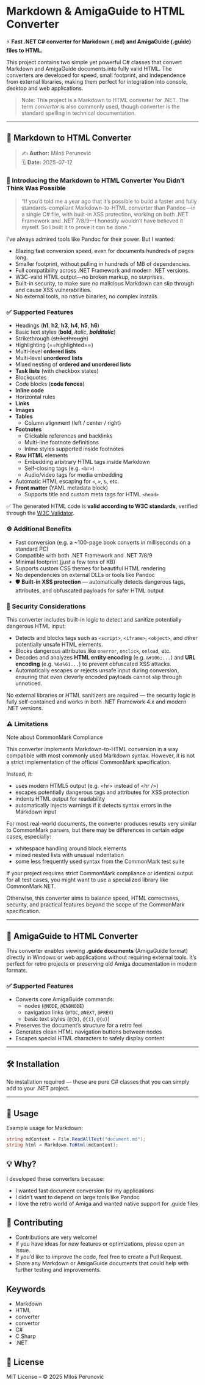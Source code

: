 # Markdown & AmigaGuide to HTML Converter

⚡ **Fast .NET C# converter for Markdown (.md) and AmigaGuide (.guide) files to HTML.**

This project contains two simple yet powerful C# classes that convert Markdown and AmigaGuide documents into fully valid HTML. The converters are developed for speed, small footprint, and independence from external libraries, making them perfect for integration into console, desktop and web applications.

> Note: This project is a Markdown to HTML converter for .NET. The term *convertor* is also commonly used, though converter is the standard spelling in technical documentation.

---

## 📄 Markdown to HTML Converter

> ✍️ **Author:** Miloš Perunović  
> 🗓️ **Date:** 2025-07-12

### 🚀 Introducing the Markdown to HTML Converter You Didn’t Think Was Possible

> “If you’d told me a year ago that it’s possible to build a faster and fully standards-compliant Markdown-to-HTML converter than Pandoc—in a single C# file, with built-in XSS protection, working on both .NET Framework and .NET 7/8/9—I honestly wouldn’t have believed it myself. So I built it to prove it can be done.”

I’ve always admired tools like Pandoc for their power. But I wanted:
- Blazing fast conversion speed, even for documents hundreds of pages long.
- Smaller footprint, without pulling in hundreds of MB of dependencies.
- Full compatibility across .NET Framework and modern .NET versions.
- W3C-valid HTML output—no broken markup, no surprises.
- Built-in security, to make sure no malicious Markdown can slip through and cause XSS vulnerabilities.
- No external tools, no native binaries, no complex installs.

### ✅ Supported Features

- Headings (**h1**, **h2**, **h3**, **h4**, **h5**, **h6**)
- Basic text styles (**bold**, *italic*, ***bolditalic***)
- Strikethrough (~~strikethrough~~)
- Highlighting (==highlighted==)
- Multi-level **ordered lists**
- Multi-level **unordered lists**
- Mixed nesting of **ordered and unordered lists**
- **Task lists** (with checkbox states)
- Blockquotes
- Code blocks (**code fences**)
- **Inline code**
- Horizontal rules
- **Links**
- **Images**
- **Tables**  
  - Column alignment (left / center / right)
- **Footnotes**  
  - Clickable references and backlinks
  - Multi-line footnote definitions
  - Inline styles supported inside footnotes
- **Raw HTML** elements  
  - Embedding arbitrary HTML tags inside Markdown
  - Self-closing tags (e.g. `<br>`)
  - Audio/video tags for media embedding
- Automatic HTML escaping for `<`, `>`, `&`, etc.
- **Front matter** (YAML metadata block)  
  - Supports title and custom meta tags for HTML `<head>`

✅ The generated HTML code is **valid according to W3C standards**, verified through the [W3C Validator](https://validator.w3.org/).

### ⚙️ Additional Benefits

- Fast conversion (e.g. a ~100-page book converts in milliseconds on a standard PC)
- Compatible with both .NET Framework and .NET 7/8/9
- Minimal footprint (just a few tens of KB)
- Supports custom CSS themes for beautiful HTML rendering
- No dependencies on external DLLs or tools like Pandoc
- 🛡️ **Built-in XSS protection** — automatically detects dangerous tags, attributes, and obfuscated payloads for safer HTML output

### 🔐 Security Considerations

This converter includes built-in logic to detect and sanitize potentially dangerous HTML input:

- Detects and blocks tags such as `<script>`, `<iframe>`, `<object>`, and other potentially unsafe HTML elements.
- Blocks dangerous attributes like `onerror`, `onclick`, `onload`, etc.
- Decodes and analyzes **HTML entity encoding** (e.g. `&#106;...`) and **URL encoding** (e.g. `%6a%61...`) to prevent obfuscated XSS attacks.
- Automatically escapes or rejects unsafe input during conversion, ensuring that even cleverly encoded payloads cannot slip through unnoticed.

No external libraries or HTML sanitizers are required — the security logic is fully self-contained and works in both .NET Framework 4.x and modern .NET versions.

### ⚠️ Limitations

Note about CommonMark Compliance

This converter implements Markdown-to-HTML conversion in a way compatible with most commonly used Markdown syntax. However, it is not a strict implementation of the official CommonMark specification.

Instead, it:
- uses modern HTML5 output (e.g. &lt;hr&gt; instead of &lt;hr /&gt;)
- escapes potentially dangerous tags and attributes for XSS protection
- indents HTML output for readability
- automatically injects warnings if it detects syntax errors in the Markdown input

For most real-world documents, the converter produces results very similar to CommonMark parsers, but there may be differences in certain edge cases, especially:
- whitespace handling around block elements
- mixed nested lists with unusual indentation
- some less frequently used syntax from the CommonMark test suite

If your project requires strict CommonMark compliance or identical output for all test cases, you might want to use a specialized library like CommonMark.NET.

Otherwise, this converter aims to balance speed, HTML correctness, security, and practical features beyond the scope of the CommonMark specification.

---

## 📄 AmigaGuide to HTML Converter

This converter enables viewing **.guide documents** (AmigaGuide format) directly in Windows or web applications without requiring external tools. It’s perfect for retro projects or preserving old Amiga documentation in modern formats.

### ✅ Supported Features

- Converts core AmigaGuide commands:
  - nodes (`@NODE`, `@ENDNODE`)
  - navigation links (`@TOC`, `@NEXT`, `@PREV`)
  - basic text styles (`@{b}`, `@{i}`, `@{u}`)
- Preserves the document’s structure for a retro feel
- Generates clean HTML navigation buttons between nodes
- Escapes special HTML characters to safely display content

---

## 🛠 Installation

No installation required — these are pure C# classes that you can simply add to your .NET project.

---

## 📝 Usage

Example usage for Markdown:

```csharp
string mdContent = File.ReadAllText("document.md");
string html = Markdown.ToHtml(mdContent);
```

## 💡 Why?

I developed these converters because:
- I wanted fast document conversion for my applications
- I didn’t want to depend on large tools like Pandoc
- I love the retro world of Amiga and wanted native support for .guide files

## 💬 Contributing

- Contributions are very welcome!
- If you have ideas for new features or optimizations, please open an Issue.
- If you’d like to improve the code, feel free to create a Pull Request.
- Share any Markdown or AmigaGuide documents that could help with further testing and improvements.

## Keywords

- Markdown
- HTML
- converter
- convertor
- C#
- C Sharp
- .NET

## 📄 License

MIT License – © 2025 Miloš Perunović

<!--
Related terms:
markdown converter, markdown convertor, dotnet markdown to html, c sharp markdown to html,
amiga guide converter, amiga guide convertor
-->